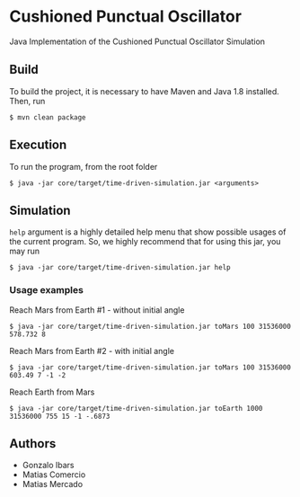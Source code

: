 # Cushioned Punctual Oscillator
Java Implementation of the Cushioned Punctual Oscillator Simulation
## Build
To build the project, it is necessary to have Maven and Java 1.8 installed.
Then, run

    $ mvn clean package
    
## Execution
To run the program, from the root folder

    $ java -jar core/target/time-driven-simulation.jar <arguments>

## Simulation
`help` argument is a highly detailed help menu that show possible usages of the current program.
So, we highly recommend that for using this jar, you may run

    $ java -jar core/target/time-driven-simulation.jar help

### Usage examples

Reach Mars from Earth #1 - without initial angle

    $ java -jar core/target/time-driven-simulation.jar toMars 100 31536000 578.732 8

Reach Mars from Earth #2 - with initial angle
    
    $ java -jar core/target/time-driven-simulation.jar toMars 100 31536000 603.49 7 -1 -2

Reach Earth from Mars

    $ java -jar core/target/time-driven-simulation.jar toEarth 1000 31536000 755 15 -1 -.6873
    
    
## Authors
* Gonzalo Ibars
* Matias Comercio
* Matias Mercado
